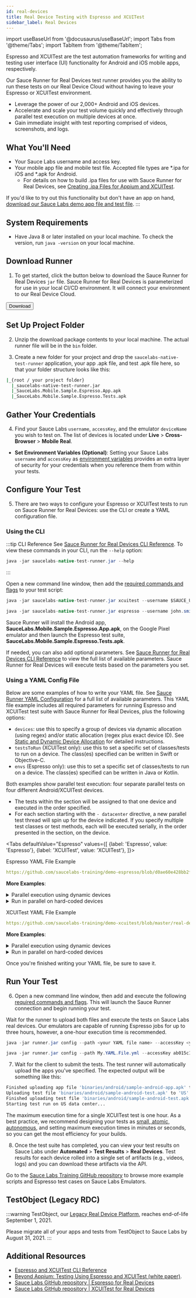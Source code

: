 ```yaml
---
id: real-devices
title: Real Device Testing with Espresso and XCUITest
sidebar_label: Real Devices
---
```


import useBaseUrl from '@docusaurus/useBaseUrl';
import Tabs from '@theme/Tabs';
import TabItem from '@theme/TabItem';

Espresso and XCUITest are the test automation frameworks for writing and testing user interface (UI) functionality for Android and iOS mobile apps, respectively.

Our Sauce Runner for Real Devices test runner provides you the ability to run these tests on our Real Device Cloud without having to leave your Espresso or XCUITest environment.

* Leverage the power of our 2,000+ Android and iOS devices.
* Accelerate and scale your test volume quickly and effectively through parallel test execution on multiple devices at once.
* Gain immediate insight with test reporting comprised of videos, screenshots, and logs.

## What You'll Need

* Your Sauce Labs username and access key.
* Your mobile app file and mobile test file. Accepted file types are *.ipa for iOS and *.apk for Android.
  * For details on how to build .ipa files for use with Sauce Runner for Real Devices, see [Creating .ipa Files for Appium and XCUITest](mobile-apps/creating-ipa-files.md).

If you'd like to try out this functionality but don't have an app on hand, [download our Sauce Labs demo app file and test file](https://github.com/saucelabs-training/demo-espresso/tree/master/real-devices).
:::

## System Requirements

* Have Java 8 or later installed on your local machine. To check the version, run `java -version` on your local machine.

## Download Runner

1. To get started, click the button below to download the Sauce Runner for Real Devices `jar` file. Sauce Runner for Real Devices is parameterized for use in your local CI/CD environment. It will connect your environment to our Real Device Cloud.   

  <p> <a href="https://s3.amazonaws.com/saucelabs-runner/v1.10/runner.jar"><button class="download">Download</button></a> </p>

## Set Up Project Folder

2. Unzip the download package contents to your local machine. The actual runner file will be in the `bin` folder.

3. Create a new folder for your project and drop the `saucelabs-native-test-runner` application, your app .apk file, and test .apk file here, so that your folder structure looks like this:

  ```bash
  |_{root / your project folder}
    |_saucelabs-native-test-runner.jar
    |_SauceLabs.Mobile.Sample.Espresso.App.apk
    |_SauceLabs.Mobile.Sample.Espresso.Tests.apk
  ```

## Gather Your Credentials

4. Find your Sauce Labs `username`, `accessKey`, and the emulator `deviceName` you wish to test on. The list of devices is located under **Live** > **Cross-Browser** > **Mobile Real**.
  * **Set Environment Variables (Optional)**: Setting your Sauce Labs `username` and `accessKey` as [environment variables](/basics/environment-variables) provides an extra layer of security for your credentials when you reference them from within your tests.

## Configure Your Test

5. There are two ways to configure your Espresso or XCUITest tests to run on Sauce Runner for Real Devices: use the CLI or create a YAML configuration file.

### Using the CLI

:::tip CLI Reference
See [Sauce Runner for Real Devices CLI Reference](dev/cli/espresso-xcuitest/real-devices). To view these commands in your CLI, run the `--help` option:
```java
java -jar saucelabs-native-test-runner.jar --help
```
:::

Open a new command line window, then add the [required commands and flags](/dev/cli/espresso-xcuitest/real-devices) to your test script:

   ```java title="Required Commands and Flags"
   java -jar saucelabs-native-test-runner.jar xcuitest --username $SAUCE_USERNAME --accessKey $SAUCE_ACCESSKEY --datacenter US --app <path-to-app> --test <path-to-test>
   ```

  ```java title="Basic Example"
  java -jar saucelabs-native-test-runner.jar espresso --username john.smith --accessKey ab015c1e-xxxx-xxxx-xxxx-xxxxxxxxxxxx --datacenter US --app SauceLabs.Mobile.Sample.Espresso.App.apk --test SauceLabs.Mobile.Sample.Espresso.Tests.apk
  ```
Sauce Runner will install the Android app, **SauceLabs.Mobile.Sample.Espresso.App.apk**, on the Google Pixel emulator and then launch the Espresso test suite, **SauceLabs.Mobile.Sample.Espresso.Tests.apk**.

If needed, you can also add optional parameters. See [Sauce Runner for Real Devices CLI Reference](/dev/cli/espresso-xcuitest/real-devices) to view the full list of available parameters. Sauce Runner for Real Devices will execute tests based on the parameters you set.

### Using a YAML Config File

Below are some examples of how to write your YAML file. See [Sauce Runner YAML Configuration](/dev/cli/espresso-xcuitest/yaml-config) for a full list of available parameters. This YAML file example includes all required parameters for running Espresso and XCUITest test suite with Sauce Runner for Real Devices, plus the following options:
  * `devices`: use this to specify a group of devices via dynamic allocation (using regex) and/or static allocation (regex plus exact device ID). See [Static and Dynamic Device Allocation](https://docs.saucelabs.com/mobile-apps/supported-devices#static-and-dynamic-device-allocation) for detailed instructions.
  * `testsToRun` (XCUITest only): use this to set a specific set of classes/tests to run on a device. The class(es) specified can be written in Swift or Objective-C.
  * `envs` (Espresso only): use this to set a specific set of classes/tests to run on a device. The class(es) specified can be written in Java or Kotlin.

Both examples show parallel test execution: four separate parallel tests on four different Android/XCUITest devices.
 * The tests within the section will be assigned to that one device and executed in the order specified.
 * For each section starting with the `- datacenter` directive, a new parallel test thread will spin up for the device indicated. If you specify multiple test classes or test methods, each will be executed serially, in the order presented in the section, on the device.

<Tabs
  defaultValue="Espresso"
  values={[
    {label: 'Espresso', value: 'Espresso'},
    {label: 'XCUITest', value: 'XCUITest'},
  ]}>

<TabItem value="Espresso">

Espresso YAML File Example

```yaml reference
https://github.com/saucelabs-training/demo-espresso/blob/d0ae60e428bb2f864c979285b9cf90ee63c756eb/real-devices/runner-ex1.yml#L8-L29
```

**More Examples**:

<details><summary>Parallel execution using dynamic devices</summary>

```yaml reference
https://github.com/saucelabs-training/demo-espresso/blob/e9fd3e9f9c61c36e0fe6374fe280f26f2dbf9d3a/real-devices/runner-ex5.yml#L8-L50
```
</details>

<details><summary>Run in parallel on hard-coded devices</summary>

```yaml reference
https://github.com/saucelabs-training/demo-espresso/blob/e9fd3e9f9c61c36e0fe6374fe280f26f2dbf9d3a/real-devices/runner-ex4.yml#L8-L49
```
</details>

</TabItem>
<TabItem value="XCUITest">

XCUITest YAML File Example

```yaml reference
https://github.com/saucelabs-training/demo-xcuitest/blob/master/real-devices/runner-ex1.yml#L8-L29
```

**More Examples**:

<details><summary>Parallel execution using dynamic devices</summary>

```yaml reference
https://github.com/saucelabs-training/demo-xcuitest/blob/master/real-devices/runner-ex5.yml#L8-L54
```
</details>

<details><summary>Run in parallel on hard-coded devices</summary>

```yaml reference
https://github.com/saucelabs-training/demo-xcuitest/blob/master/real-devices/runner-ex4.yml#L8-L53
```
</details>

</TabItem>
</Tabs>

Once you're finished writing your YAML file, be sure to save it.

## Run Your Test

6. Open a new command line window, then add and execute the following [required commands and flags](/dev/cli/espresso-xcuitest/real-devices). This will launch the Sauce Runner connection and begin running your test.

Wait for the runner to upload both files and execute the tests on Sauce Labs real devices. Our emulators are capable of running Espresso jobs for up to three hours, however, a one-hour execution time is recommended.

  ```java title="Required Commands and Flags"
  java -jar runner.jar config --path <your YAML file name> --accessKey <your Sauce access key>
  ```

  ```java title="Basic Example"
  java -jar runner.jar config --path My.YAML.File.yml --accessKey ab015c1e-xxxx-xxxx-xxxx-xxxxxxxxxxxx
  ```

7. Wait for the client to submit the tests. The test runner will automatically upload the apps you've specified. The expected output will be something like this:
  ```bash title="Basic Example Response"
  Finished uploading app file 'binaries/android/sample-android-app.apk' to 'US' data center.
  Uploading test file 'binaries/android/sample-android-test.apk' to 'US' data center...
  Finished uploading test file 'binaries/android/sample-android-test.apk' to 'US' data center.
  Starting test run on US data center...
  ```

  The maximum execution time for a single XCUITest test is one hour. As a best practice, we recommend designing your tests as [small, atomic, autonomous](https://community.saucelabs.com/general-delivery-discussion-6/best-practices-use-small-atomic-autonomous-tests-154), and setting maximum execution times in minutes or seconds, so you can get the most efficiency for your builds.

8. Once the test suite has completed, you can view your test results on Sauce Labs under **Automated** > **Test Results** > **Real Devices**. Test results for each device rolled into a single set of artifacts (e.g., videos, logs) and you can download these artifacts via the API.

Go to the [Sauce Labs Training GitHub repository](https://github.com/saucelabs-training/demo-espresso/tree/master/real-devices) to browse more example scripts and Espresso test cases on Sauce Labs Emulators.

## TestObject (Legacy RDC)

:::warning
TestObject, our [Legacy Real Device Platform](https://wiki.saucelabs.com/pages/viewpage.action?pageId=102721177), reaches end-of-life September 1, 2021.

Please migrate all of your apps and tests from TestObject to Sauce Labs by August 31, 2021.
:::

## Additional Resources

* [Espresso and XCUITest CLI Reference](dev/cli/espresso-xcuitest.md)
* [Beyond Appium: Testing Using Espresso and XCUITest (white paper)](https://saucelabs.com/resources/white-papers/beyond-appium-testing-using-espresso-and-xcuitest).
* [Sauce Labs GitHub repository | Espresso for Real Devices](https://github.com/saucelabs-training/demo-espresso/tree/master/real-devices)
* [Sauce Labs GitHub repository | XCUITest for Real Devices](https://github.com/saucelabs-training/demo-xcuitest/tree/master/real-devices)
